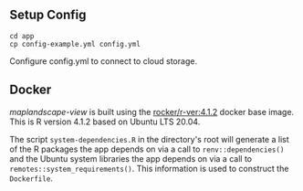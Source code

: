 ## Setup Config

```
cd app
cp config-example.yml config.yml
```

Configure config.yml to connect to cloud storage. 

## Docker

*maplandscape-view* is built using the [rocker/r-ver:4.1.2](https://github.com/rocker-org/rocker-versioned2/blob/master/dockerfiles/shiny_4.1.2.Dockerfile) docker base image. This is R version 4.1.2 based on Ubuntu LTS 20.04. 

The script `system-dependencies.R` in the directory's root will generate a list of the R packages the app depends on via a call to `renv::dependencies()` and the Ubuntu system libraries the app depends on via a call to `remotes::system_requirements()`. This information is used to construct the `Dockerfile`. 



